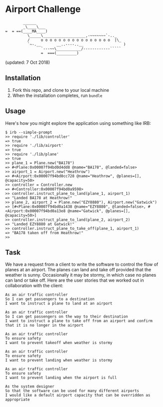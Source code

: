 Airport Challenge
=================

```
        ______
        _\____\___
=  = ==(____MA____)
          \_____\___________________,-~~~~~~~`-.._
          /     o o o o o o o o o o o o o o o o  |\_
          `~-.__       __..----..__                  )
                `---~~\___________/------------`````
                =  ===(_________)

```

(updated: 7 Oct 2018)

Installation
-------

1. Fork this repo, and clone to your local machine
1. When the installation completes, run `bundle`


Usage
---------

Here's how you might explore the application using something like IRB:

```
$ irb --simple-prompt
>> require './lib/controller'
=> true
>> require './lib/airport'
=> true
>> require './lib/plane'
=> true
>> plane_1 = Plane.new("BA178")
=> #<Plane:0x00007f94bd0d4dd8 @name="BA178", @landed=false>
>> airport_1 = Airport.new("Heathrow")
=> #<Airport:0x00007f94bd0cc728 @name="Heathrow", @planes=[], @capacity=50>
>> controller = Controller.new
=> #<Controller:0x00007f94bd0a9598>
>> controller.instruct_plane_to_land(plane_1, airport_1)
=> "Landed BA178 at Heathrow!"
>> plane_2, airport_2 = Plane.new("EZY8880"), Airport.new("Gatwick")
=> [#<Plane:0x00007f94bd0a1438 @name="EZY8880", @landed=false>, #<Airport:0x00007f94bd0a13e8 @name="Gatwick", @planes=[], @capacity=50>]
>> controller.instruct_plane_to_land(plane_2, airport_2)
=> "Landed EZY8880 at Gatwick!"
>> controller.instruct_plane_to_take_off(plane_1, airport_1)
=> "BA178 taken off from Heathrow!"
>>
```


Task
-----

We have a request from a client to write the software to control the flow of planes at an airport. The planes can land and take off provided that the weather is sunny. Occasionally it may be stormy, in which case no planes can land or take off.  Here are the user stories that we worked out in collaboration with the client:

```
As an air traffic controller
So I can get passengers to a destination
I want to instruct a plane to land at an airport

As an air traffic controller
So I can get passengers on the way to their destination
I want to instruct a plane to take off from an airport and confirm that it is no longer in the airport

As an air traffic controller
To ensure safety
I want to prevent takeoff when weather is stormy

As an air traffic controller
To ensure safety
I want to prevent landing when weather is stormy

As an air traffic controller
To ensure safety
I want to prevent landing when the airport is full

As the system designer
So that the software can be used for many different airports
I would like a default airport capacity that can be overridden as appropriate
```
